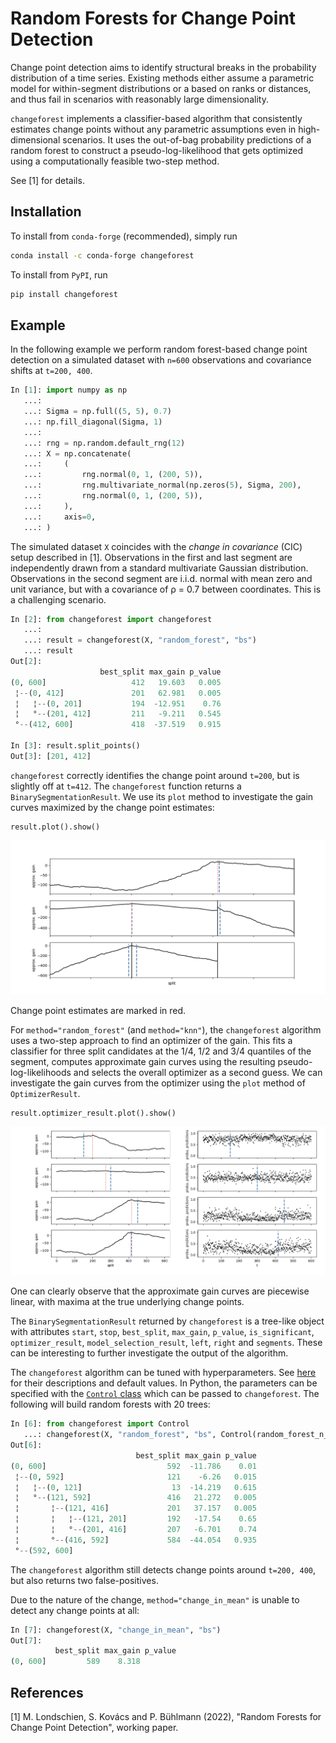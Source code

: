# Random Forests for Change Point Detection

Change point detection aims to identify structural breaks in the probability
distribution of a time series. Existing methods either assume a parametric model for
within-segment distributions or a based on ranks or distances, and thus fail in
scenarios with reasonably large dimensionality.

`changeforest` implements a classifier-based algorithm that consistently estimates
change points without any parametric assumptions even in high-dimensional scenarios.
It uses the out-of-bag probability predictions of a random forest to construct a
pseudo-log-likelihood that gets optimized using a computationally feasible two-step
method.

See [1] for details.

## Installation

To install from `conda-forge` (recommended), simply run
```bash
conda install -c conda-forge changeforest
```

To install from `PyPI`, run
```bash
pip install changeforest
```

## Example

In the following example we perform random forest-based change point detection on
a simulated dataset with `n=600` observations and covariance shifts at `t=200, 400`.

```python
In [1]: import numpy as np
   ...: 
   ...: Sigma = np.full((5, 5), 0.7)
   ...: np.fill_diagonal(Sigma, 1)
   ...: 
   ...: rng = np.random.default_rng(12)
   ...: X = np.concatenate(
   ...:     (
   ...:         rng.normal(0, 1, (200, 5)),
   ...:         rng.multivariate_normal(np.zeros(5), Sigma, 200),
   ...:         rng.normal(0, 1, (200, 5)),
   ...:     ),
   ...:     axis=0,
   ...: )
```

The simulated dataset `X` coincides with the _change in covariance_ (CIC) setup
described in [1]. Observations in the first and last segment are independently drawn
from a standard multivariate Gaussian distribution. Observations in the second segment
are i.i.d. normal with mean zero and unit variance, but with a covariance of ρ = 0.7
between coordinates. This is a challenging scenario.

```python
In [2]: from changeforest import changeforest
   ...: 
   ...: result = changeforest(X, "random_forest", "bs")
   ...: result
Out[2]: 
                    best_split max_gain p_value
(0, 600]                   412   19.603   0.005
 ¦--(0, 412]               201   62.981   0.005
 ¦   ¦--(0, 201]           194  -12.951    0.76
 ¦   °--(201, 412]         211   -9.211   0.545
 °--(412, 600]             418  -37.519   0.915

In [3]: result.split_points()
Out[3]: [201, 412]
```

`changeforest` correctly identifies the change point around `t=200`, but is slightly
off at `t=412`. The `changeforest` function returns a `BinarySegmentationResult`.
We use its `plot` method to investigate the gain curves maximized by the change point estimates:

```
result.plot().show()
```
<p align="center">
  <img src="../docs/py_cic_rf_binary_segmentation_result_plot.png" />
</p>
Change point estimates are marked in red.

For `method="random_forest"` (and `method="knn"`), the `changeforest` algorithm uses a two-step approach to
find an optimizer of the gain. This fits a classifier for three split candidates
at the 1/4, 1/2 and 3/4 quantiles of the segment, computes approximate gain curves using
the resulting pseudo-log-likelihoods and selects the overall optimizer as a second guess.
We can investigate the gain curves from the optimizer using the `plot` method of `OptimizerResult`.

```
result.optimizer_result.plot().show()
```
<p align="center">
  <img src="../docs/py_cic_rf_optimizer_result_plot.png" />
</p>
 
One can clearly observe that the approximate gain curves are piecewise linear, with maxima
at the true underlying change points.

The `BinarySegmentationResult` returned by `changeforest` is a tree-like object with attributes
`start`, `stop`, `best_split`, `max_gain`, `p_value`, `is_significant`, `optimizer_result`, `model_selection_result`, `left`, `right` and `segments`. 
These can be interesting to further investigate the output of the algorithm.

The `changeforest` algorithm can be tuned with hyperparameters. See
[here](https://github.com/mlondschien/changeforest/blob/b33533fe0ddf64c1ea60d0d2203e55b117811667/src/control.rs#L3-L39)
for their descriptions and default values. In Python, the parameters can
be specified with the [`Control` class](https://github.com/mlondschien/changeforest/blob/b33533fe0ddf64c1ea60d0d2203e55b117811667/changeforest-py/changeforest/control.py#L1-L26)
which can be passed to `changeforest`. The following will build random forests with
20 trees:

```python
In [6]: from changeforest import Control
   ...: changeforest(X, "random_forest", "bs", Control(random_forest_n_estimators=20))
Out[6]: 
                            best_split max_gain p_value
(0, 600]                           592  -11.786    0.01
 ¦--(0, 592]                       121    -6.26   0.015
 ¦   ¦--(0, 121]                    13  -14.219   0.615
 ¦   °--(121, 592]                 416   21.272   0.005
 ¦       ¦--(121, 416]             201   37.157   0.005
 ¦       ¦   ¦--(121, 201]         192   -17.54    0.65
 ¦       ¦   °--(201, 416]         207   -6.701    0.74
 ¦       °--(416, 592]             584  -44.054   0.935
 °--(592, 600]     
```

The `changeforest` algorithm still detects change points around `t=200, 400`, but also
returns two false-positives.

Due to the nature of the change, `method="change_in_mean"` is unable to detect any
change points at all:
```python
In [7]: changeforest(X, "change_in_mean", "bs")
Out[7]: 
          best_split max_gain p_value
(0, 600]         589    8.318 
```

## References

[1] M. Londschien, S. Kovács and P. Bühlmann (2022), "Random Forests for Change Point Detection", working paper.
